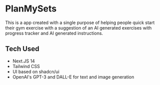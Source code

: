 # PlanMySets

This is a app created with a single purpose of helping people quick start their gym exercise with a suggestion of an AI generated exercises 
with progress tracker and AI generated instructions.

## Tech Used

- Next.JS 14
- Tailwind CSS
- UI based on shadcn/ui
- OpenAI's GPT-3 and DALL-E for text and image generation
